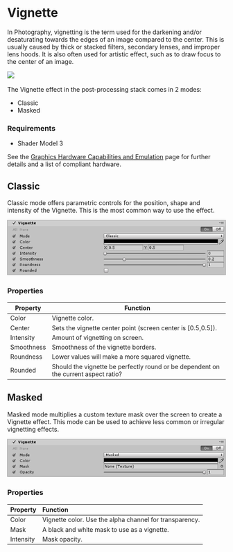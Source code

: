 # Vignette

In Photography, vignetting is the term used for the darkening and/or desaturating towards the edges of an image compared to the center. This is usually caused by thick or stacked filters, secondary lenses, and improper lens hoods. It is also often used for artistic effect, such as to draw focus to the center of an image.


![](images/screenshot-vignette.png)


The Vignette effect in the post-processing stack comes in 2 modes:

- Classic
- Masked

### Requirements

- Shader Model 3

See the [Graphics Hardware Capabilities and Emulation](https://docs.unity3d.com/Manual/GraphicsEmulation.html) page for further details and a list of compliant hardware.

## Classic

Classic mode offers parametric controls for the position, shape and intensity of the Vignette. This is the most common way to use the effect.


![](images/vignette-1.png)


### Properties

| Property   | Function                                                 |
| -------------- | ------------------------------------------------------------ |
| Color      | Vignette color.      |
| Center     | Sets the vignette center point (screen center is [0.5,0.5]). |
| Intensity  | Amount of vignetting on screen.                              |
| Smoothness | Smoothness of the vignette borders.                          |
| Roundness  | Lower values will make a more squared vignette.              |
| Rounded    | Should the vignette be perfectly round or be dependent on the current aspect ratio? |

## Masked

Masked mode multiplies a custom texture mask over the screen to create a Vignette effect. This mode can be used to achieve less common or irregular vignetting effects.


![](images/vignette-2.png)


### Properties

| Property  | Function                                            |
| :------------- | :------------------------------------------------------- |
| Color     | Vignette color. Use the alpha channel for transparency. |
| Mask      | A black and white mask to use as a vignette.            |
| Intensity | Mask opacity.                                           |